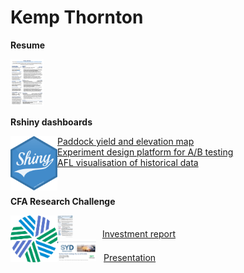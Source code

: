 # Kemp Thornton

**Resume**

<a href="files/kemp_thornton_resume.pdf" class="image fit"><img src="files/kemp_thornton_resume.png" style="width:auto; height:75px"></a>
<br>

**Rshiny dashboards**

<img align="left" src="files/rshiny-logo.png" style="width:75px; height:auto">

[Paddock yield and elevation map](https://thornton.shinyapps.io/yield-map/) <br>
[Experiment design platform for A/B testing](https://thornton.shinyapps.io/experiment-design-platform/) <br>
[AFL visualisation of historical data](https://thornton.shinyapps.io/afl-visualisation/)

<br>

**CFA Research Challenge**

<img align="left" src="files/cfa-logo.png" style="width:75px; height:auto">

<a href="files/report.pdf" class="image fit"><img src="files/report.png" style="width:auto; height:35px"></a>
&nbsp;&nbsp;&nbsp;&nbsp;&nbsp;&nbsp;&nbsp;&nbsp;&nbsp;&nbsp;
[Investment report](https://kempthornton.github.io/files/report.pdf)
<br>
<a href="files/presentation.pdf" class="image fit"><img src="files/presentation.png" style="width:auto; height:35px"></a>
&nbsp;
[Presentation](https://kempthornton.github.io/files/presentation.pdf)
